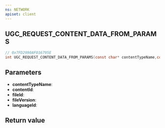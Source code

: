```yaml
---
ns: NETWORK
apiset: client
---
```

## UGC_REQUEST_CONTENT_DATA_FROM_PARAMS

```c
// 0x7FD2990AF016795E
int UGC_REQUEST_CONTENT_DATA_FROM_PARAMS(const char* contentTypeName,const char* contentId,int fileId,int fileVersion,int languageId);
```


## Parameters
* **contentTypeName**:
* **contentId**:
* **fileId**:
* **fileVersion**:
* **languageId**:

## Return value

